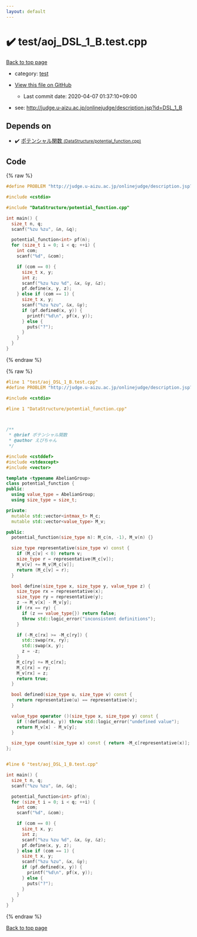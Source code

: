 ```yaml
---
layout: default
---
```


<!-- mathjax config similar to math.stackexchange -->
<script type="text/javascript" async
  src="https://cdnjs.cloudflare.com/ajax/libs/mathjax/2.7.5/MathJax.js?config=TeX-MML-AM_CHTML">
</script>
<script type="text/x-mathjax-config">
  MathJax.Hub.Config({
    TeX: { equationNumbers: { autoNumber: "AMS" }},
    tex2jax: {
      inlineMath: [ ['$','$'] ],
      processEscapes: true
    },
    "HTML-CSS": { matchFontHeight: false },
    displayAlign: "left",
    displayIndent: "2em"
  });
</script>

<script type="text/javascript" src="https://cdnjs.cloudflare.com/ajax/libs/jquery/3.4.1/jquery.min.js"></script>
<script src="https://cdn.jsdelivr.net/npm/jquery-balloon-js@1.1.2/jquery.balloon.min.js" integrity="sha256-ZEYs9VrgAeNuPvs15E39OsyOJaIkXEEt10fzxJ20+2I=" crossorigin="anonymous"></script>
<script type="text/javascript" src="../../assets/js/copy-button.js"></script>
<link rel="stylesheet" href="../../assets/css/copy-button.css" />


# :heavy_check_mark: test/aoj_DSL_1_B.test.cpp

<a href="../../index.html">Back to top page</a>

* category: <a href="../../index.html#098f6bcd4621d373cade4e832627b4f6">test</a>
* <a href="{{ site.github.repository_url }}/blob/master/test/aoj_DSL_1_B.test.cpp">View this file on GitHub</a>
    - Last commit date: 2020-04-07 01:37:10+09:00


* see: <a href="http://judge.u-aizu.ac.jp/onlinejudge/description.jsp?id=DSL_1_B">http://judge.u-aizu.ac.jp/onlinejudge/description.jsp?id=DSL_1_B</a>


## Depends on

* :heavy_check_mark: <a href="../../library/DataStructure/potential_function.cpp.html">ポテンシャル関数 <small>(DataStructure/potential_function.cpp)</small></a>


## Code

<a id="unbundled"></a>
{% raw %}
```cpp
#define PROBLEM "http://judge.u-aizu.ac.jp/onlinejudge/description.jsp?id=DSL_1_B"

#include <cstdio>

#include "DataStructure/potential_function.cpp"

int main() {
  size_t n, q;
  scanf("%zu %zu", &n, &q);

  potential_function<int> pf(n);
  for (size_t i = 0; i < q; ++i) {
    int com;
    scanf("%d", &com);

    if (com == 0) {
      size_t x, y;
      int z;
      scanf("%zu %zu %d", &x, &y, &z);
      pf.define(x, y, z);
    } else if (com == 1) {
      size_t x, y;
      scanf("%zu %zu", &x, &y);
      if (pf.defined(x, y)) {
        printf("%d\n", pf(x, y));
      } else {
        puts("?");
      }
    }
  }
}

```
{% endraw %}

<a id="bundled"></a>
{% raw %}
```cpp
#line 1 "test/aoj_DSL_1_B.test.cpp"
#define PROBLEM "http://judge.u-aizu.ac.jp/onlinejudge/description.jsp?id=DSL_1_B"

#include <cstdio>

#line 1 "DataStructure/potential_function.cpp"



/** 
 * @brief ポテンシャル関数
 * @author えびちゃん
 */

#include <cstddef>
#include <stdexcept>
#include <vector>

template <typename AbelianGroup>
class potential_function {
public:
  using value_type = AbelianGroup;
  using size_type = size_t;

private:
  mutable std::vector<intmax_t> M_c;
  mutable std::vector<value_type> M_v;

public:
  potential_function(size_type n): M_c(n, -1), M_v(n) {}

  size_type representative(size_type v) const {
    if (M_c[v] < 0) return v;
    size_type r = representative(M_c[v]);
    M_v[v] += M_v[M_c[v]];
    return (M_c[v] = r);
  }

  bool define(size_type x, size_type y, value_type z) {
    size_type rx = representative(x);
    size_type ry = representative(y);
    z -= M_v[x] - M_v[y];
    if (rx == ry) {
      if (z == value_type{}) return false;
      throw std::logic_error("inconsistent definitions");
    }

    if (-M_c[rx] >= -M_c[ry]) {
      std::swap(rx, ry);
      std::swap(x, y);
      z = -z;
    }
    M_c[ry] += M_c[rx];
    M_c[rx] = ry;
    M_v[rx] = z;
    return true;
  }

  bool defined(size_type u, size_type v) const {
    return representative(u) == representative(v);
  }

  value_type operator ()(size_type x, size_type y) const {
    if (!defined(x, y)) throw std::logic_error("undefined value");
    return M_v[x] - M_v[y];
  }

  size_type count(size_type x) const { return -M_c[representative(x)]; }
};


#line 6 "test/aoj_DSL_1_B.test.cpp"

int main() {
  size_t n, q;
  scanf("%zu %zu", &n, &q);

  potential_function<int> pf(n);
  for (size_t i = 0; i < q; ++i) {
    int com;
    scanf("%d", &com);

    if (com == 0) {
      size_t x, y;
      int z;
      scanf("%zu %zu %d", &x, &y, &z);
      pf.define(x, y, z);
    } else if (com == 1) {
      size_t x, y;
      scanf("%zu %zu", &x, &y);
      if (pf.defined(x, y)) {
        printf("%d\n", pf(x, y));
      } else {
        puts("?");
      }
    }
  }
}

```
{% endraw %}

<a href="../../index.html">Back to top page</a>

